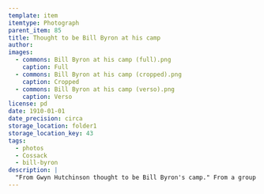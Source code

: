 ```yaml
---
template: item
itemtype: Photograph
parent_item: 85
title: Thought to be Bill Byron at his camp
author: 
images:
  - commons: Bill Byron at his camp (full).png
    caption: Full
  - commons: Bill Byron at his camp (cropped).png
    caption: Cropped
  - commons: Bill Byron at his camp (verso).png
    caption: Verso
license: pd
date: 1910-01-01
date_precision: circa
storage_location: folder1
storage_location_key: 43
tags:
  - photos
  - Cossack
  - bill-byron
description: |
  "From Gwyn Hutchinson thought to be Bill Byron's camp." From a group of four photos, a note and, a document.
---
```

